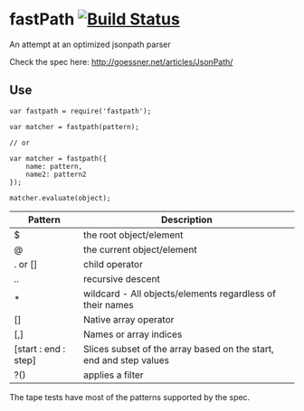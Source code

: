 fastPath [![Build Status](https://travis-ci.org/krakenjs/kraken-devtools.png)](https://travis-ci.org/pvenkatakrishnan/fastPath)
==========

An attempt at an optimized jsonpath parser

Check the spec here: http://goessner.net/articles/JsonPath/

Use
---

```
var fastpath = require('fastpath');

var matcher = fastpath(pattern);

// or

var matcher = fastpath({
    name: pattern,
    name2: pattern2
});

matcher.evaluate(object);
```

|  Pattern |  Description |
|---|---|
|  $ |  the root object/element |
|  @ |  the current object/element |
|  . or [] | child operator  |
|  .. | recursive descent |
| * | wildcard - All objects/elements regardless of their names |
| [] | Native array operator |
| [,] | Names or array indices |
| [start : end : step] | Slices subset of the array based on the start, end and step values |
| ?() | applies a filter |

The tape tests have most of the patterns supported by the spec.

